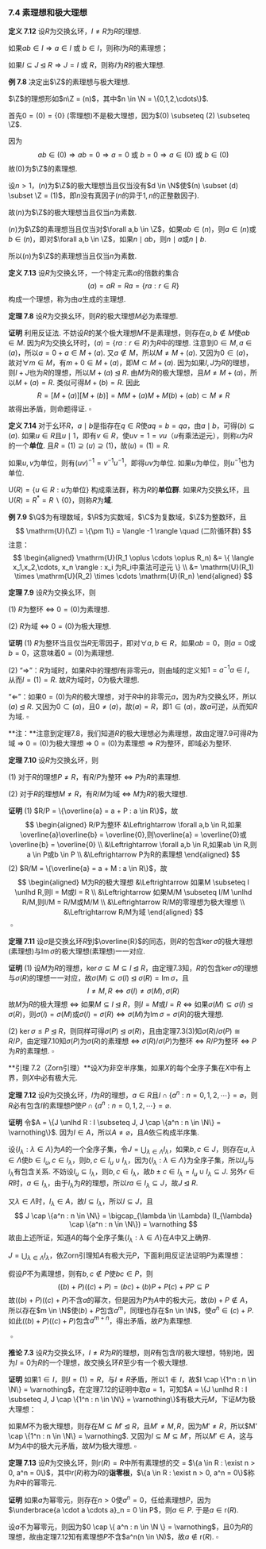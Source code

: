 

### 7.4 素理想和极大理想

**定义 7.12**	设$R$为交换幺环，$I \neq R$为$R$的理想.

如果$ab \in I \Rightarrow a \in I$ 或 $b \in I$，则称$I$为$R$的素理想；

如果$I \subseteq J \unlhd R \Rightarrow J = I$ 或 $R$，则称$I$为$R$的极大理想.

**例 7.8**	决定出$\Z$的素理想与极大理想.

$\Z$的理想形如$n\Z = (n)$，其中$n \in \N = \{0,1,2,\cdots\}$.

首先$0 = (0) = \{0\}$ (零理想)不是极大理想，因为$(0) \subseteq (2) \subseteq \Z$.

因为
$$
ab \in (0) \Rightarrow ab = 0 \Rightarrow a = 0 \text{ 或 } b = 0 \Rightarrow a \in (0) \text{ 或 } b \in (0)
$$
故$(0)$为$\Z$的素理想.

设$n > 1$，$(n)$为$\Z$的极大理想当且仅当没有$d \in \N$使$(n) \subset (d) \subset \Z = (1)$，即$n$没有真因子($n$的异于$1,n$的正整数因子).

故$(n)$为$\Z$的极大理想当且仅当$n$为素数.

$(n)$为$\Z$的素理想当且仅当对$\forall a,b \in \Z$，如果$ab \in (n)$，则$a \in (n)$或$b \in (n)$，即对$\forall a,b \in \Z$，如果$n \mid ab$，则$n \mid a$或$n \mid b$.

所以$(n)$为$\Z$的素理想当且仅当$n$为素数.



**定义 7.13**	设$R$为交换幺环，一个特定元素$a$的倍数的集合
$$
(a) = aR = Ra = \{ra : r \in R\}
$$
构成一个理想，称为由$a$生成的主理想.



**定理 7.8**	设$R$为交换幺环，则$R$的极大理想$M$必为素理想.

**证明**	利用反证法. 不妨设$R$的某个极大理想$M$不是素理想，则存在$a,b \notin M$使$ab \in M$. 因为$R$为交换幺环时，$(a) = \{ ra : r \in R \}$为$R$中的理想. 注意到$0 \in M, a \in (a)$，所以$a = 0 + a \in M + (a)$. 又$a \notin M$，所以$M \neq M + (a)$. 又因为$0 \in (a)$，故对$\forall m \in M$，有$m + 0 \in M + (a)$，即$M \subset M + (a)$. 因为如果$I,J$为$R$的理想，则$I + J$也为$R$的理想，所以$M + (a) \unlhd R$. 由$M$为$R$的极大理想，且$M \neq M + (a)$，所以$M + (a) = R$. 类似可得$M + (b) = R$. 因此
$$
R = [M + (a)][M + (b)] = MM + (a)M + M(b) + (ab) \subset M \neq R
$$
故得出矛盾，则命题得证.	$\square$



**定义 7.14**	对于幺环$R$，$a \mid b$是指存在$q \in R$使$aq = b = qa$，由$a \mid b$，可得$(b) \subseteq (a)$. 如果$u \in R$且$u \mid 1$，即有$v \in R$，使$uv = 1 = vu$（$u$有乘法逆元），则称$u$为$R$的一个**单位**. 且$R = (1) \supseteq (u) \supseteq (1)$，故$(u) = (1) = R$.

如果$u,v$为单位，则有$(uv)^{-1} = v^{-1}u^{-1}$，即得$uv$为单位. 如果$u$为单位，则$u^{-1}$也为单位.

$\mathrm{U}(R) = \{u \in R : u$为单位} 构成乘法群，称为$R$的**单位群**. 如果$R$为交换幺环，且$\mathrm{U}(R) = R^* = R \backslash \{0\}$，则称$R$为**域**.

**例 7.9**	$\Q$为有理数域，$\R$为实数域，$\C$为复数域，$\Z$为整数环，且
$$
\mathrm{U}(\Z) = \{\pm 1\} = \langle -1 \rangle \quad (二阶循环群)
$$
注意：
$$
\begin{aligned}
\mathrm{U}(R_1 \oplus \cdots \oplus R_n) &= \{ \langle x_1,x_2,\cdots, x_n \rangle : x_i 为R_i中乘法可逆元 \} \\
&= \mathrm{U}(R_1) \times \mathrm{U}(R_2) \times \cdots \mathrm{U}(R_n)
\end{aligned}
$$


**定理 7.9**	设$R$为交换幺环，则

(1) $R$为整环 $\Leftrightarrow$ $0 = (0)$为素理想.

(2) $R$为域 $\Leftrightarrow$ $0 = (0)$为极大理想.

**证明**	(1) $R$为整环当且仅当$R$无零因子，即对$\forall a,b \in R$，如果$ab = 0$，则$a = 0$或$b = 0$，这意味着$0 = (0)$为素理想.

(2) “$\Rightarrow$”：$R$为域时，如果$R$中的理想$I$有非零元$a$，则由域的定义知$1 = a^{-1}a \in I$，从而$I = (1) = R$. 故$R$为域时，$0$为极大理想.

“$\Leftarrow$”：如果$0 = (0)$为$R$的极大理想，对于$R$中的非零元$a$，因为$R$为交换幺环，所以$(a) \unlhd R$. 又因为$0 \subset (a)$，且$0 \neq (a)$，故$(a) = R$，即$1 \in (a)$，故$a$可逆，从而知$R$为域.	$\square$

**注：**注意到定理7.8，我们知道$R$的极大理想必为素理想，故由定理7.9可得$R$为域 $\Rightarrow$ $0 = (0)$为极大理想 $\Rightarrow$ $0 = (0)$为素理想 $\Rightarrow$ $R$为整环，即域必为整环.



**定理 7.10**	设$R$为交换幺环，则

(1) 对于$R$的理想$P \neq R$，有$R/P$为整环 $\Leftrightarrow$ $P$为$R$的素理想.

(2) 对于$R$的理想$M \neq R$，有$R/M$为域 $\Leftrightarrow$ $M$为$R$的极大理想.

**证明**	(1) $R/P = \{\overline{a} = a + P : a \in R\}$，故
$$
\begin{aligned}
R/P为整环 &\Leftrightarrow \forall a,b \in R,如果\overline{a}\overline{b} = \overline{0},则\overline{a} = \overline{0}或\overline{b} = \overline{0} \\
&\Leftrightarrow \forall a,b \in R,如果ab \in R,则 a \in P或b \in P \\
&\Leftrightarrow P为R的素理想
\end{aligned}
$$
(2) $R/M =  \{\overline{a} = a + M : a \in R\}$，故
$$
\begin{aligned}
M为R的极大理想 &\Leftrightarrow 如果M \subseteq I \unlhd R,则I = M或I = R \\
&\Leftrightarrow 如果M/M \subseteq I/M \unlhd R/M,则I/M = R/M或M/M \\
&\Leftrightarrow R/M的零理想为极大理想 \\
&\Leftrightarrow R/M为域
\end{aligned}
$$
​																																$\square$



**定理 7.11**	设$\sigma$是交换幺环$R$到$\overline{R}$的同态，则$R$的包含$\operatorname{ker}\sigma$的极大理想(素理想)与$\operatorname{Im}\sigma$的极大理想(素理想)一一对应.

**证明**	(1) 设$M$为$R$的理想，$\operatorname{ker}\sigma \subseteq M \subseteq I \unlhd R$，由定理7.3知，$R$的包含$\operatorname{ker}\sigma$的理想与$\sigma(R)$的理想一一对应，故$\sigma(M) \subseteq \sigma(I) \unlhd \sigma(R) = \operatorname{Im}\sigma$，且
$$
I \neq M, R \Leftrightarrow \sigma(I) \neq \sigma(M), \sigma(R)
$$
故$M$为$R$的极大理想 $\Leftrightarrow$ 如果$M \subseteq I \unlhd R$，则$I = M$或$I = R$ $\Leftrightarrow$ 如果$\sigma(M) \subseteq \sigma(I) \unlhd \sigma(R)$，则$\sigma(I) = \sigma(M)$或$\sigma(I) = \sigma(R) \Leftrightarrow \sigma(M)$为$\operatorname{Im}\sigma = \sigma(R)$的极大理想.

(2) $\operatorname{ker}\sigma \leqslant P \unlhd R$，则同样可得$\sigma(P) \unlhd \sigma(R)$，且由定理7.3(3)知$\sigma(R)/\sigma(P) \cong R/P$，由定理7.10知$\sigma(P)$为$\sigma(R)$的素理想 $\Leftrightarrow$ $\sigma(R)/\sigma(P)$为整环 $\Leftrightarrow$ $R/P$为整环 $\Leftrightarrow$ $P$为$R$的素理想.	$\square$

 

**引理 7.2（Zorn引理）**设$X$为非空半序集，如果$X$的每个全序子集在$X$中有上界，则$X$中必有极大元.



**定理 7.12**	设$R$为交换幺环，$I$为$R$的理想，$a \in R$且$I \cap \{a^n : n = 0,1,2,\cdots\} = \varnothing$，则$R$必有包含$I$的素理想$P$使$P \cap \{a^n : n = 0,1,2,\cdots\} = \varnothing$.

**证明**	令$A = \{J \unlhd R : I \subseteq J, J \cap \{a^n : n \in \N\} = \varnothing\}$. 因为$I \in A$，所以$A \neq \varnothing$，且$A$依$\subseteq$构成半序集.

设$\{I_{\lambda} : \lambda \in \Lambda\}$为$A$的一个全序子集，令$J = \bigcup_{\lambda \in \Lambda} I_{\lambda}$，如果$b,c \in J$，则存在$u,\lambda \in \Lambda$使$b \in I_u, c \in I_{\lambda}$，则$b,c \in I_u \cup I_{\lambda}$，因为$\{I_{\lambda} : \lambda \in \Lambda\}$为全序子集，所以$I_u$与$I_{\lambda}$有包含关系. 不妨设$I_u \subseteq I_{\lambda}$，则$b,c \in I_{\lambda}$，故$b \pm c \in I_{\lambda} = I_u \cup I_{\lambda} \subseteq J$. 另外$r \in R$时，$a \in I_{\lambda}$，由于$I_{\lambda}$为$R$的理想，所以$ra \in I_{\lambda} \subseteq J$，故$J \unlhd R$.

又$\lambda \in \Lambda$时，$I_{\lambda} \in A$，故$I \subseteq I_{\lambda}$，所以$I \subseteq J$，且
$$
J \cap \{a^n : n \in \N\} = \bigcap_{\lambda \in \Lambda} (I_{\lambda} \cap \{a^n : n \in \N\}) = \varnothing
$$
故由上述所证，知道$A$的每个全序子集$\{I_{\lambda} : \lambda \in \Lambda\}$在$A$中又上确界.

$J = \bigcup_{\lambda \in \Lambda} I_{\lambda}$，依Zorn引理知$A$有极大元$P$，下面利用反证法证明$P$为素理想：

假设$P$不为素理想，则有$b,c \notin P$使$bc \in P$，则
$$
((b) + P)((c) + P) = (bc) + (b)P + P(c) +PP \subseteq P
$$
故$((b) + P)((c) + P)$不含$a$的幂次，但是因为$P$为$A$中的极大元，故$(b) + P \notin A$，所以存在$m \in \N$使$(b) + P$包含$a^m$，同理也存在$n \in \N$，使$a^n \in (c) + P$. 如此$((b) + P)((c) + P)$包含$a^{m+n}$，得出矛盾，故$P$为素理想.

​																																$\square$



**推论 7.3**	设$R$为交换幺环，$I \neq R$为$R$的理想，则$R$有包含$I$的极大理想，特别地，因为$I = 0$为$R$的一个理想，故交换幺环$R$至少有一个极大理想.

**证明**	如果$1 \in I$，则$I = (1) = R$，与$I \neq R$矛盾，所以$1 \notin I$，故$I \cap \{1^n : n \in \N\} = \varnothing$，在定理7.12的证明中取$a = 1$，可知$A = \{J \unlhd R : I \subseteq J, J \cap \{1^n : n \in \N\} = \varnothing\}$有极大元$M$，下证$M$为极大理想：

如果$M$不为极大理想，则存在$M \subseteq M' \unlhd R$，且$M' \neq M,R$，因为$M' \neq R$，所以$M' \cap \{1^n : n \in \N\} = \varnothing$. 又因为$I \subseteq M \subseteq M'$，所以$M' \in A$，这与$M$为$A$中的极大元矛盾，故$M$为极大理想.	$\square$



**定理 7.13**	设$R$为交换幺环，则$\mathrm{r}(R) = R$中所有素理想的交 = $\{a \in R : \exist n > 0, a^n = 0\}$，其中$\mathrm{r}(R)$称为$R$的**诣零根**，$\{a \in R : \exist n > 0, a^n = 0\}$称为$R$中的幂零元.

**证明**	如果$a$为幂零元，则存在$n > 0$使$a^n = 0$，任给素理想$P$，因为$\underbrace{a \cdot a \cdots a}_n = 0 \in P$，则$a \in P$. 于是$a \in \mathrm{r}(R)$.

设$a$不为幂零元，则因为$0 \cap \{ a^n : n \in \N \} = \varnothing$，且$0$为$R$的理想，故由定理7.12知有素理想$P$不含$a^n(n \in \N)$，故$a \notin \mathrm{r}(R)$.	$\square$











